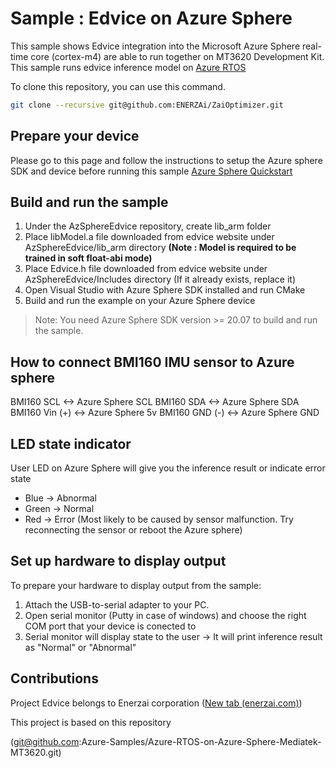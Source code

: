 # Sample : Edvice on Azure Sphere

This sample shows Edvice integration into the Microsoft Azure Sphere real-time core (cortex-m4) are able to run together on MT3620 Development Kit. This sample runs edvice inference model on [Azure RTOS](https://azure.com/rtos) 

To clone this repository, you can use this command.

```bash
git clone --recursive git@github.com:ENERZAi/ZaiOptimizer.git
```

## Prepare your device

Please go to this page and follow the instructions to setup the Azure sphere SDK and device before running this sample
[Azure Sphere Quickstart](https://docs.microsoft.com/en-us/azure-sphere/install/install-sdk?pivots=visual-studio)

## Build and run the sample

1. Under the AzSphereEdvice repository, create lib_arm folder
2. Place libModel.a file downloaded from edvice website under AzSphereEdvice/lib_arm directory 
   __(Note : Model is required to be trained in soft float-abi mode)__
3. Place Edvice.h file downloaded from edvice website under AzSphereEdvice/Includes directory (If it already exists, replace it)
4. Open Visual Studio with Azure Sphere SDK installed and run CMake
5. Build and run the example on your Azure Sphere device

> Note: You need Azure Sphere SDK version >= 20.07 to build and run the sample.

## How to connect BMI160 IMU sensor to Azure sphere
BMI160 SCL <-> Azure Sphere SCL
BMI160 SDA <-> Azure Sphere SDA
BMI160 Vin (+) <-> Azure Sphere 5v
BMI160 GND (-) <-> Azure Sphere GND

## LED state indicator
User LED on Azure Sphere will give you the inference result or indicate error state
* Blue -> Abnormal
* Green -> Normal
* Red -> Error (Most likely to be caused by sensor malfunction. Try reconnecting the sensor or reboot the Azure sphere)

## Set up hardware to display output

To prepare your hardware to display output from the sample:

1. Attach the USB-to-serial adapter to your PC.
2. Open serial monitor (Putty in case of windows) and choose the right COM port that your device is conected to
3. Serial monitor will display state to the user -> It will print inference result as "Normal" or "Abnormal" 

## Contributions

Project Edvice belongs to Enerzai corporation ([New tab (enerzai.com)](http://www.enerzai.com/))

This project is based on this repository 

(git@github.com:Azure-Samples/Azure-RTOS-on-Azure-Sphere-Mediatek-MT3620.git)

